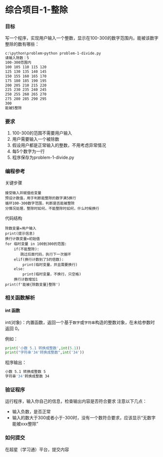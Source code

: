 # 综合项目-1-整除

### 目标
写一个程序，实现用户输入一个整数，显示在100-300的数字范围内，能被该数字整除的数有哪些：
```sh
c:\python\problem>python problem-1-divide.py
请输入除数：5
100-300范围内
100 105 110 115 120
125 130 135 140 145
150 155 160 165 170
175 180 185 190 195
200 205 210 215 220
225 230 235 240 245
250 255 260 265 270
275 280 285 290 295
300 
能被5整除
```

### 要求
1. 100-300的范围不需要用户输入
2. 用户需要输入一个被除数
3. 假设用户都是正常输入的整数，不用考虑异常情况
4. 每5个数字为一行 
5. 程序保存为problem-1-divide.py

### 编程参考
关键步骤
```
接受输入并赋值给变量
预设计数值，用于判断能整除的数字满5换行
循环100-300数字范围，判断是否能被整除
分情况处理，整除时如何，不能整除时如何，什么时候换行
```
代码结构
```
除数变量=用户输入
print(提示信息)
换行计数变量=初始值
for 临时变量 in 100到300的范围:
    if(不能整除):
       跳过后面代码，执行下一次循环
    elif(换行计数到了5的倍数):
        print(临时变量，并且需要换行)
    else:
        print(临时变量，不换行，只空格)
    换行计数增加1
print(f'能被{除数变量}整除')
```

### 相关函数解析
#### int 函数
int(对象)：内置函数，返回一个基于`数字`或`字符串`构造的整数对象，在未给参数时返回 0。

例如：
```python
print('小数 5.1 转换成整数',int(5.1))
print("字符串'34'转换成整数",int('34'))
```
程序输出：
```sh
小数 5.1 转换成整数 5
字符串'34'转换成整数 34
```

### 验证程序
运行程序，输入你自己的信息，检查输出内容是否符合要求
注意以下几点：
- 输入负数，是否正常
- 输入的数大于300或者小于-300时，没有一个数符合要求，应该显示“无数字能被xxx整除”


### 如何提交
在超星（学习通）平台，提交内容